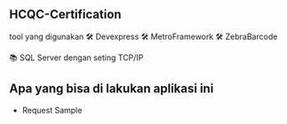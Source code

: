 ## HCQC-Certification
tool yang digunakan
🛠 Devexpress
🛠 MetroFramework
🛠 ZebraBarcode

📚 SQL Server dengan seting TCP/IP

## Apa yang bisa di lakukan aplikasi ini
* Request Sample
